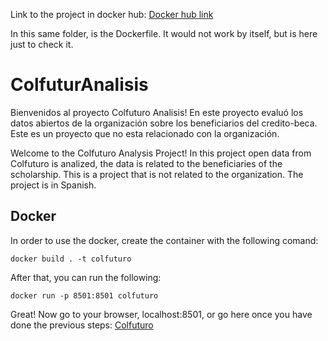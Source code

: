 Link to the project in docker hub:
[Docker hub link](https://hub.docker.com/repository/docker/sebitasrb09/colfuturo_project/general)

In this same folder, is the Dockerfile. It would not work by itself, but is here just to check it.

# ColfuturAnalisis

Bienvenidos al proyecto Colfuturo Analisis! En este proyecto evaluó los datos abiertos de la organización sobre los beneficiarios del credito-beca. Este es un proyecto que no esta relacionado con la organización.

Welcome to the Colfuturo Analysis Project! In this project open data from Colfuturo is analized, the data is related to the beneficiaries of the scholarship. This is a project that is not related to the organization. The project is in Spanish.

## Docker
In order to use the docker, create the container with the following comand:

```
docker build . -t colfuturo
```
After that, you can run the following:

```
docker run -p 8501:8501 colfuturo
```

Great! Now go to your browser, localhost:8501, or go here once you have done the previous steps: [Colfuturo](http://localhost:8501)